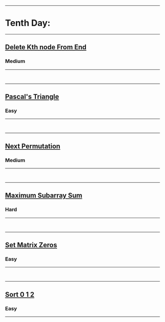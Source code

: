 <hr size="4" noshade>
  <h1> Tenth Day: </h1>
<hr size="4" noshade>
<h2><a href="https://www.codingninjas.com/codestudio/problems/delete-kth-node-from-end-in-linked-list_799912?topList=striver-sde-sheet-problems&leftPanelTab=0">Delete Kth node From End</a></h2><h3>Medium</h3><hr>
<br>
<hr size="4" noshade>
<h2><a href="https://www.codingninjas.com/codestudio/problems/1089580?topList=striver-sde-sheet-problems&utm_source=striver&utm_medium=website&leftPanelTab=0">Pascal's Triangle</a></h2><h3>Easy</h3><hr>
<br>
<hr size="4" noshade>
<h2><a href="https://www.codingninjas.com/codestudio/problems/893046?topList=striver-sde-sheet-problems&utm_source=striver&utm_medium=website&leftPanelTab=0">Next Permutation</a></h2><h3>Medium</h3><hr>
<br>
<hr size="4" noshade>
<h2><a href="https://www.codingninjas.com/codestudio/problems/630526?topList=striver-sde-sheet-problems&utm_source=striver&utm_medium=website&leftPanelTab=0">Maximum Subarray Sum</a></h2><h3>Hard</h3><hr>
<br>
<hr size="4" noshade>
<h2><a href="https://www.codingninjas.com/codestudio/problems/set-matrix-zeros_3846774?topList=striver-sde-sheet-problems&utm_source=striver&utm_medium=website&leftPanelTab=0">Set Matrix Zeros</a></h2><h3>Easy</h3><hr>
<br>
<hr size="4" noshade>
<h2><a href="https://www.codingninjas.com/codestudio/problems/631055?topList=striver-sde-sheet-problems&utm_source=striver&utm_medium=website&leftPanelTab=0">Sort 0 1 2</a></h2><h3>Easy</h3><hr>
<br>
